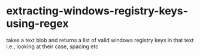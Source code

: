 # extracting-windows-registry-keys-using-regex

takes a text blob and returns a list of valid windows registry keys in that text i.e., looking at their case, spacing etc
